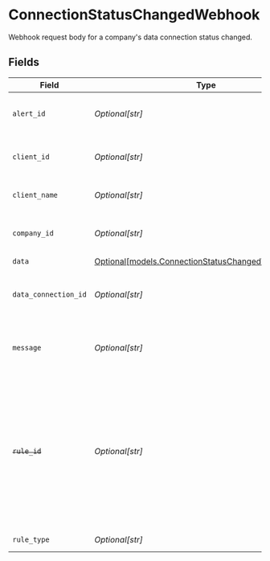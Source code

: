# ConnectionStatusChangedWebhook

Webhook request body for a company's data connection status changed.


## Fields

| Field                                                                                                                                                    | Type                                                                                                                                                     | Required                                                                                                                                                 | Description                                                                                                                                              | Example                                                                                                                                                  |
| -------------------------------------------------------------------------------------------------------------------------------------------------------- | -------------------------------------------------------------------------------------------------------------------------------------------------------- | -------------------------------------------------------------------------------------------------------------------------------------------------------- | -------------------------------------------------------------------------------------------------------------------------------------------------------- | -------------------------------------------------------------------------------------------------------------------------------------------------------- |
| `alert_id`                                                                                                                                               | *Optional[str]*                                                                                                                                          | :heavy_minus_sign:                                                                                                                                       | Unique identifier of the webhook event.                                                                                                                  |                                                                                                                                                          |
| `client_id`                                                                                                                                              | *Optional[str]*                                                                                                                                          | :heavy_minus_sign:                                                                                                                                       | Unique identifier for your client in Codat.                                                                                                              |                                                                                                                                                          |
| `client_name`                                                                                                                                            | *Optional[str]*                                                                                                                                          | :heavy_minus_sign:                                                                                                                                       | Name of your client in Codat.                                                                                                                            |                                                                                                                                                          |
| `company_id`                                                                                                                                             | *Optional[str]*                                                                                                                                          | :heavy_minus_sign:                                                                                                                                       | Unique identifier for your SMB in Codat.                                                                                                                 | 8a210b68-6988-11ed-a1eb-0242ac120002                                                                                                                     |
| `data`                                                                                                                                                   | [Optional[models.ConnectionStatusChangedWebhookData]](../models/connectionstatuschangedwebhookdata.md)                                                   | :heavy_minus_sign:                                                                                                                                       | N/A                                                                                                                                                      |                                                                                                                                                          |
| `data_connection_id`                                                                                                                                     | *Optional[str]*                                                                                                                                          | :heavy_minus_sign:                                                                                                                                       | Unique identifier for a company's data connection.                                                                                                       | 2e9d2c44-f675-40ba-8049-353bfcb5e171                                                                                                                     |
| `message`                                                                                                                                                | *Optional[str]*                                                                                                                                          | :heavy_minus_sign:                                                                                                                                       | A human-readable message about the webhook.                                                                                                              |                                                                                                                                                          |
| ~~`rule_id`~~                                                                                                                                            | *Optional[str]*                                                                                                                                          | :heavy_minus_sign:                                                                                                                                       | : warning: ** DEPRECATED **: This will be removed in a future release, please migrate away from it as soon as possible.<br/><br/>Unique identifier for the rule. |                                                                                                                                                          |
| `rule_type`                                                                                                                                              | *Optional[str]*                                                                                                                                          | :heavy_minus_sign:                                                                                                                                       | The type of rule.                                                                                                                                        |                                                                                                                                                          |